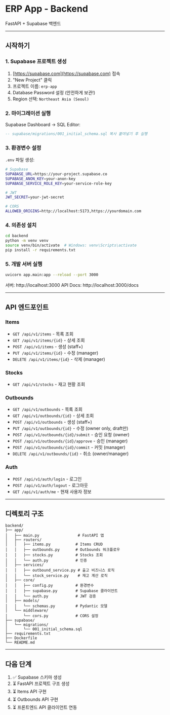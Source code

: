 # ERP App - Backend

FastAPI + Supabase 백엔드

---

## 시작하기

### 1. Supabase 프로젝트 생성

1. [https://supabase.com](https://supabase.com) 접속
2. "New Project" 클릭
3. 프로젝트 이름: `erp-app`
4. Database Password 설정 (안전하게 보관!)
5. Region 선택: `Northeast Asia (Seoul)`

### 2. 마이그레이션 실행

Supabase Dashboard → SQL Editor:

```sql
-- supabase/migrations/001_initial_schema.sql 복사 붙여넣기 후 실행
```

### 3. 환경변수 설정

`.env` 파일 생성:

```bash
# Supabase
SUPABASE_URL=https://your-project.supabase.co
SUPABASE_ANON_KEY=your-anon-key
SUPABASE_SERVICE_ROLE_KEY=your-service-role-key

# JWT
JWT_SECRET=your-jwt-secret

# CORS
ALLOWED_ORIGINS=http://localhost:5173,https://yourdomain.com
```

### 4. 의존성 설치

```bash
cd backend
python -m venv venv
source venv/bin/activate  # Windows: venv\Scripts\activate
pip install -r requirements.txt
```

### 5. 개발 서버 실행

```bash
uvicorn app.main:app --reload --port 3000
```

서버: http://localhost:3000
API Docs: http://localhost:3000/docs

---

## API 엔드포인트

### Items

- `GET /api/v1/items` - 목록 조회
- `GET /api/v1/items/{id}` - 상세 조회
- `POST /api/v1/items` - 생성 (staff+)
- `PUT /api/v1/items/{id}` - 수정 (manager)
- `DELETE /api/v1/items/{id}` - 삭제 (manager)

### Stocks

- `GET /api/v1/stocks` - 재고 현황 조회

### Outbounds

- `GET /api/v1/outbounds` - 목록 조회
- `GET /api/v1/outbounds/{id}` - 상세 조회
- `POST /api/v1/outbounds` - 생성 (staff+)
- `PUT /api/v1/outbounds/{id}` - 수정 (owner only, draft만)
- `POST /api/v1/outbounds/{id}/submit` - 승인 요청 (owner)
- `POST /api/v1/outbounds/{id}/approve` - 승인 (manager)
- `POST /api/v1/outbounds/{id}/commit` - 커밋 (manager)
- `DELETE /api/v1/outbounds/{id}` - 취소 (owner/manager)

### Auth

- `POST /api/v1/auth/login` - 로그인
- `POST /api/v1/auth/logout` - 로그아웃
- `GET /api/v1/auth/me` - 현재 사용자 정보

---

## 디렉토리 구조

```
backend/
├── app/
│   ├── main.py                 # FastAPI 앱
│   ├── routers/
│   │   ├── items.py           # Items CRUD
│   │   ├── outbounds.py       # Outbounds 워크플로우
│   │   ├── stocks.py          # Stocks 조회
│   │   └── auth.py            # 인증
│   ├── services/
│   │   ├── outbound_service.py # 출고 비즈니스 로직
│   │   └── stock_service.py    # 재고 계산 로직
│   ├── core/
│   │   ├── config.py          # 환경변수
│   │   ├── supabase.py        # Supabase 클라이언트
│   │   └── auth.py            # JWT 검증
│   ├── models/
│   │   └── schemas.py         # Pydantic 모델
│   └── middleware/
│       └── cors.py            # CORS 설정
├── supabase/
│   └── migrations/
│       └── 001_initial_schema.sql
├── requirements.txt
├── Dockerfile
└── README.md
```

---

## 다음 단계

1. ✅ Supabase 스키마 생성
2. ⏳ FastAPI 프로젝트 구조 생성
3. ⏳ Items API 구현
4. ⏳ Outbounds API 구현
5. ⏳ 프론트엔드 API 클라이언트 연동
